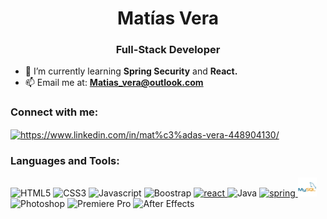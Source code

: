 <h1 align="center">Matías Vera</h1>
<h3 align="center">Full-Stack Developer</h3>

- 🌱 I’m currently learning **Spring Security** and **React.**
- 📫 Email me at: **Matias_vera@outlook.com**

<h3 align="left">Connect with me:</h3>
<p align="left">
<a href="https://linkedin.com/in/mat%c3%adas-vera-448904130/" target="blank"><img align="center" src="https://raw.githubusercontent.com/rahuldkjain/github-profile-readme-generator/master/src/images/icons/Social/linked-in-alt.svg" alt="https://www.linkedin.com/in/mat%c3%adas-vera-448904130/" height="30" width="40" /></a>
</p>

<h3 align="left">Languages and Tools:</h3>

<div align="left"> 
                             <img alt="HTML5" width="30px" src="https://www.vectorlogo.zone/logos/w3_html5/w3_html5-icon.svg">
  <img alt="CSS3" width="30px" src="https://www.logolynx.com/images/logolynx/s_0d/0d35ef6c8d4fdaf0590228404dc6448b.png">                                                   <img alt="Javascript" width="30px" src="https://upload.wikimedia.org/wikipedia/commons/thumb/9/99/Unofficial_JavaScript_logo_2.svg/1200px-Unofficial_JavaScript_logo_2.svg.png">
  <img alt="Boostrap" width="30px" src="https://www.vectorlogo.zone/logos/getbootstrap/getbootstrap-icon.svg">
  <a href="https://es.reactjs.org/" target="_blank" rel="noreferrer"> <img src="https://icon-library.com/images/react-icon/react-icon-29.jpg0" alt="react" width="30px"/> </a> 
  <img alt="Java" width="30px" src="https://tecnologiaenvivo.com/wp-content/uploads/2015/04/JAVA-ICON-300x300.png">
 <a href="https://spring.io/" target="_blank" rel="noreferrer"> <img src="https://www.vectorlogo.zone/logos/springio/springio-icon.svg" alt="spring" width="30px"/> </a> 
   <a href="https://www.mysql.com/" target="_blank" rel="noreferrer"> <img src="https://raw.githubusercontent.com/devicons/devicon/master/icons/mysql/mysql-original-wordmark.svg" alt="mysql" width="30px"/> </a>
  </br>
   <img alt="Photoshop" width="35px" src="https://logodownload.org/wp-content/uploads/2019/10/adobe-photoshop-logo.png">
   <img alt="Premiere Pro" width="35px" src="https://logodownload.org/wp-content/uploads/2019/10/adobe-premiere-pro-logo-5.png">
   <img alt="After Effects" width="35px" src="https://logodownload.org/wp-content/uploads/2017/04/adobe-after-effects-logo-8.png">
</div>
